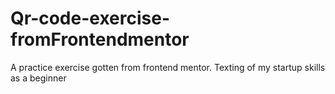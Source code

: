 # Qr-code-exercise-fromFrontendmentor

A practice exercise gotten from frontend mentor.
Texting of my startup skills as a beginner
